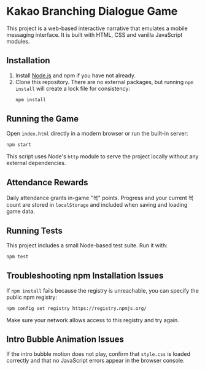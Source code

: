 # Kakao Branching Dialogue Game

This project is a web-based interactive narrative that emulates a mobile messaging interface. It is built with HTML, CSS and vanilla JavaScript modules. 
## Installation

1. Install [Node.js](https://nodejs.org/) and npm if you have not already.
2. Clone this repository. There are no external packages, but running `npm install` will create a lock file for consistency:
   ```bash
   npm install
   ```

## Running the Game

Open `index.html` directly in a modern browser or run the built-in server:

```bash
npm start
```

This script uses Node's `http` module to serve the project locally without any external dependencies.

## Attendance Rewards

Daily attendance grants in-game "복" points. Progress and your current 복 count are stored in `localStorage` and included when saving and loading game data.

## Running Tests

This project includes a small Node-based test suite. Run it with:

```bash
npm test
```

## Troubleshooting npm Installation Issues

If `npm install` fails because the registry is unreachable, you can specify the public npm registry:

```bash
npm config set registry https://registry.npmjs.org/
```

Make sure your network allows access to this registry and try again.

## Intro Bubble Animation Issues

If the intro bubble motion does not play, confirm that `style.css` is loaded correctly and that no JavaScript errors appear in the browser console.
